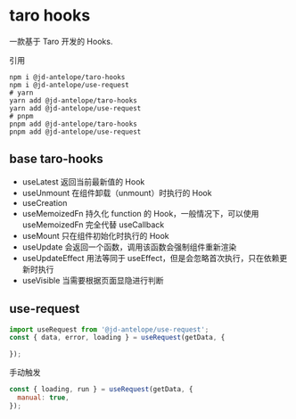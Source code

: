 # taro hooks
一款基于 Taro 开发的 Hooks.

引用
```shell
npm i @jd-antelope/taro-hooks
npm i @jd-antelope/use-request
# yarn
yarn add @jd-antelope/taro-hooks
yarn add @jd-antelope/use-request
# pnpm
pnpm add @jd-antelope/taro-hooks
pnpm add @jd-antelope/use-request
```

## base taro-hooks
+ useLatest 返回当前最新值的 Hook
+ useUnmount 在组件卸载（unmount）时执行的 Hook
+ useCreation
+ useMemoizedFn 持久化 function 的 Hook，一般情况下，可以使用 useMemoizedFn 完全代替 useCallback
+ useMount 只在组件初始化时执行的 Hook
+ useUpdate 会返回一个函数，调用该函数会强制组件重新渲染
+ useUpdateEffect 用法等同于 useEffect，但是会忽略首次执行，只在依赖更新时执行
+ useVisible 当需要根据页面显隐进行判断

## use-request
```js
import useRequest from '@jd-antelope/use-request';
const { data, error, loading } = useRequest(getData, {
  
});
```
手动触发
```js
const { loading, run } = useRequest(getData, {
  manual: true,
});
```